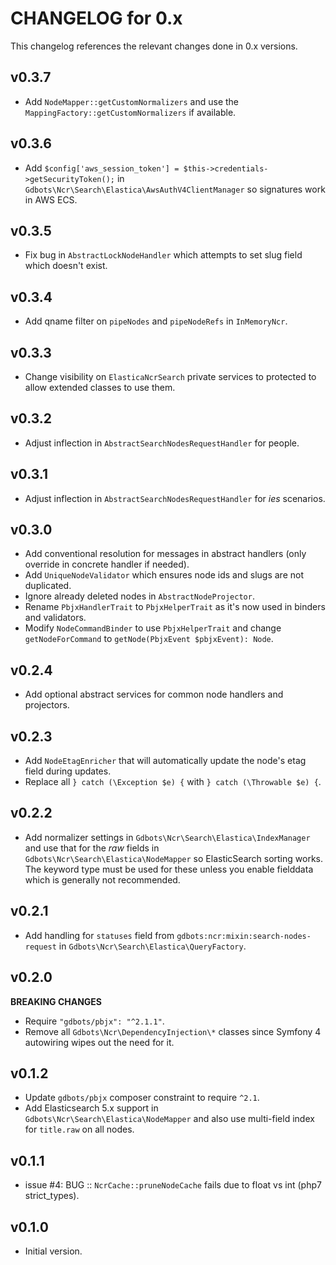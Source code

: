 # CHANGELOG for 0.x
This changelog references the relevant changes done in 0.x versions.


## v0.3.7
* Add `NodeMapper::getCustomNormalizers` and use the `MappingFactory::getCustomNormalizers` if available.


## v0.3.6
* Add `$config['aws_session_token'] = $this->credentials->getSecurityToken();` in `Gdbots\Ncr\Search\Elastica\AwsAuthV4ClientManager` so signatures work in AWS ECS.


## v0.3.5
* Fix bug in `AbstractLockNodeHandler` which attempts to set slug field which doesn't exist.


## v0.3.4
* Add qname filter on `pipeNodes` and `pipeNodeRefs` in `InMemoryNcr`.


## v0.3.3
* Change visibility on `ElasticaNcrSearch` private services to protected to allow extended classes to use them.


## v0.3.2
* Adjust inflection in `AbstractSearchNodesRequestHandler` for people.


## v0.3.1
* Adjust inflection in `AbstractSearchNodesRequestHandler` for _ies_ scenarios.


## v0.3.0
* Add conventional resolution for messages in abstract handlers (only override in concrete handler if needed).
* Add `UniqueNodeValidator` which ensures node ids and slugs are not duplicated.
* Ignore already deleted nodes in `AbstractNodeProjector`.
* Rename `PbjxHandlerTrait` to `PbjxHelperTrait` as it's now used in binders and validators.
* Modify `NodeCommandBinder` to use `PbjxHelperTrait` and change `getNodeForCommand` to `getNode(PbjxEvent $pbjxEvent): Node`.


## v0.2.4
* Add optional abstract services for common node handlers and projectors.


## v0.2.3
* Add `NodeEtagEnricher` that will automatically update the node's etag field during updates.
* Replace all `} catch (\Exception $e) {` with `} catch (\Throwable $e) {`.


## v0.2.2
* Add normalizer settings in `Gdbots\Ncr\Search\Elastica\IndexManager` and use that for the _raw_ fields in `Gdbots\Ncr\Search\Elastica\NodeMapper` so ElasticSearch sorting works.  The keyword type must be used for these unless you enable fielddata which is generally not recommended.
 

## v0.2.1
* Add handling for `statuses` field from `gdbots:ncr:mixin:search-nodes-request` in `Gdbots\Ncr\Search\Elastica\QueryFactory`.


## v0.2.0
__BREAKING CHANGES__

* Require `"gdbots/pbjx": "^2.1.1"`.
* Remove all `Gdbots\Ncr\DependencyInjection\*` classes since Symfony 4 autowiring wipes out the need for it.


## v0.1.2
* Update `gdbots/pbjx` composer constraint to require `^2.1`.
* Add Elasticsearch 5.x support in `Gdbots\Ncr\Search\Elastica\NodeMapper` and also use 
  multi-field index for `title.raw` on all nodes. 


## v0.1.1
* issue #4: BUG :: `NcrCache::pruneNodeCache` fails due to float vs int (php7 strict_types).


## v0.1.0
* Initial version.

